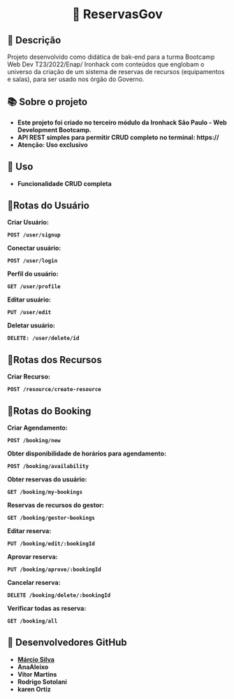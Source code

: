 <h1 align="center">📇 ReservasGov</h1>

## :memo: Descrição
Projeto desenvolvido como didática de bak-end para a turma Bootcamp Web Dev T23/2022/Enap/ Ironhack com conteúdos que englobam o universo da criação de um sistema de reservas de recursos (equipamentos e salas), para ser usado nos órgão do Governo. 

## :books: Sobre o projeto
* <b> Este projeto foi criado no terceiro módulo da Ironhack São Paulo - Web Development Bootcamp.
* <b> API REST simples para permitir CRUD completo no terminal: https://
* <b> Atenção: Uso exclusivo

## :wrench: Uso
* Funcionalidade CRUD completa

## :rocket:Rotas do Usuário
<b> Criar Usuário:
```
POST /user/signup
```
<b> Conectar usuário:
```
POST /user/login
```
<b> Perfil do usuário:
```
GET /user/profile
```
<b> Editar usuário:
```
PUT /user/edit
```
<b> Deletar usuário:
```
DELETE: /user/delete/id
```
## :rocket:Rotas dos Recursos
<b> Criar Recurso:
```
POST /resource/create-resource
```
## :rocket:Rotas do Booking
<b> Criar Agendamento:
```
POST /booking/new
```
<b> Obter disponibilidade de horários para agendamento:
```
POST /booking/availability
```
<b>Obter reservas do usuário:
```
GET /booking/my-bookings
```
<b> Reservas de recursos do gestor:
```
GET /booking/gestor-bookings
```
<b> Editar reserva:
```
PUT /booking/edit/:bookingId
```
<b> Aprovar reserva:
```
PUT /booking/aprove/:bookingId
```
<b> Cancelar reserva:
```
DELETE /booking/delete/:bookingId
```
<b> Verificar todas as reserva:
```
GET /booking/all
```

## :rocket: Desenvolvedores GitHub

* <b> [Márcio Silva](https://github.com/msdrum)
* <b> AnaAleixo
* <b> Vitor Martins
* <b> Rodrigo Sotolani
* <b> karen Ortiz
  
